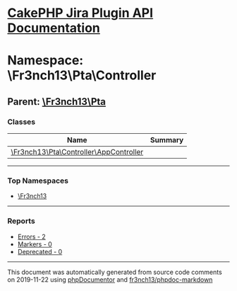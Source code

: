 # [CakePHP Jira Plugin API Documentation](../home.md)

# Namespace: \Fr3nch13\Pta\Controller
## Parent: [\Fr3nch13\Pta](../namespaces/Fr3nch13.Pta.md)
### Classes
| Name | Summary |
| ---- | ------- |
| [\Fr3nch13\Pta\Controller\AppController](../classes/Fr3nch13.Pta.Controller.AppController.md) |  |

---

### Top Namespaces

* [\Fr3nch13](../namespaces/Fr3nch13.html.md)

---

### Reports
* [Errors - 2](../reports/errors.md)
* [Markers - 0](../reports/markers.md)
* [Deprecated - 0](../reports/deprecated.md)

---

This document was automatically generated from source code comments on 2019-11-22 using [phpDocumentor](http://www.phpdoc.org/) and [fr3nch13/phpdoc-markdown](https://github.com/fr3nch13/phpdoc-markdown)
